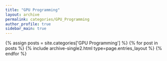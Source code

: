 ```yaml
---
title: "GPU Programming"
layout: archive
permalink: categories/GPU_Programming
author_profile: true
sidebar_main: true
---
```



{% assign posts = site.categories['GPU Programming'] %}
{% for post in posts %} {% include archive-single2.html type=page.entries_layout %} {% endfor %}